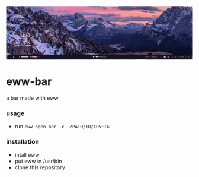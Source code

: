 <img src="./bar.gif">

# eww-bar
a bar made with eww

### usage
- run ```eww open bar -c ~/PATH/TO/CONFIG```

### installation
- intall eww
- put eww in /usr/bin
- clone this repository
